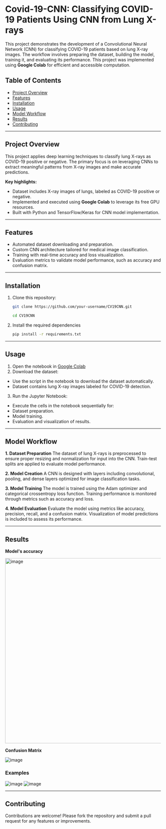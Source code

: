 # Covid-19-CNN: Classifying COVID-19 Patients Using CNN from Lung X-rays

This project demonstrates the development of a Convolutional Neural Network (CNN) for classifying COVID-19 patients based on lung X-ray images. The workflow involves preparing the dataset, building the model, training it, and evaluating its performance. This project was implemented using **Google Colab** for efficient and accessible computation.

## Table of Contents

- [Project Overview](#project-overview)
- [Features](#features)
- [Installation](#installation)
- [Usage](#usage)
- [Model Workflow](#model-workflow)
- [Results](#results)
- [Contributing](#contributing)

---

## Project Overview

This project applies deep learning techniques to classify lung X-rays as COVID-19 positive or negative. The primary focus is on leveraging CNNs to extract meaningful patterns from X-ray images and make accurate predictions.

**Key highlights:**
- Dataset includes X-ray images of lungs, labeled as COVID-19 positive or negative.
- Implemented and executed using **Google Colab** to leverage its free GPU resources.
- Built with Python and TensorFlow/Keras for CNN model implementation.

---

## Features

- Automated dataset downloading and preparation.
- Custom CNN architecture tailored for medical image classification.
- Training with real-time accuracy and loss visualization.
- Evaluation metrics to validate model performance, such as accuracy and confusion matrix.

---

## Installation

1. Clone this repository:
   ```bash
   git clone https://github.com/your-username/CV19CNN.git
   
   cd CV19CNN
   ```
2. Install the required dependencies
   ```bash
   pip install -r requirements.txt
   ```
---

## Usage

1.	Open the notebook in [Google Colab](https://colab.research.google.com/drive/1j54DzfeveQmQ1C3AuzoUF4pyHhytvuGO?usp=sharing)
2.	Download the dataset:
- Use the script in the notebook to download the dataset automatically.
-	Dataset contains lung X-ray images labeled for COVID-19 detection.
3.	Run the Jupyter Notebook:
-	Execute the cells in the notebook sequentially for:
-	Dataset preparation.
-	Model training.
-	Evaluation and visualization of results.

---

## Model Workflow
**1.	Dataset Preparation**
The dataset of lung X-rays is preprocessed to ensure proper resizing and normalization for input into the CNN. Train-test splits are applied to evaluate model performance.

**2.	Model Creation**
A CNN is designed with layers including convolutional, pooling, and dense layers optimized for image classification tasks.

**3.	Model Training**
The model is trained using the Adam optimizer and categorical crossentropy loss function. Training performance is monitored through metrics such as accuracy and loss.

**4.	Model Evaluation**
Evaluate the model using metrics like accuracy, precision, recall, and a confusion matrix. Visualization of model predictions is included to assess its performance.

---

## Results

**Model's accuracy**

<img width="598" alt="image" src="https://github.com/user-attachments/assets/1a74b0a5-671d-493e-892b-c7c2aedb7e3e" />

**Confusion Matrix**

![image](https://github.com/user-attachments/assets/92e2a63d-97f7-41bd-b386-4b5215ca7292)

### Examples

![image](https://github.com/user-attachments/assets/b803377d-28ee-4bb1-a49c-27ad726e26d8)
![image](https://github.com/user-attachments/assets/84b29b60-508e-4d51-ad6e-b8e180bf255f)

---

## Contributing

Contributions are welcome! Please fork the repository and submit a pull request for any features or improvements.


